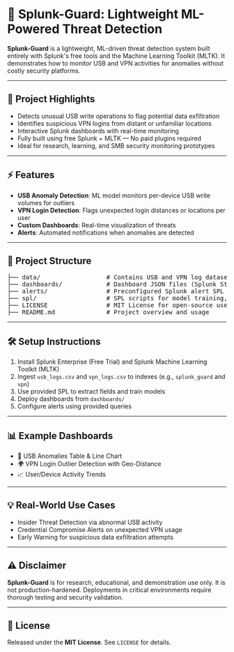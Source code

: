 <h1>🔐 Splunk-Guard: Lightweight ML-Powered Threat Detection</h1>

<p><strong>Splunk-Guard</strong> is a lightweight, ML-driven threat detection system built entirely with Splunk's free tools and the Machine Learning Toolkit (MLTK). It demonstrates how to monitor USB and VPN activities for anomalies without costly security platforms.</p>

<hr>

<h2>🚀 Project Highlights</h2>
<ul>
  <li>Detects unusual USB write operations to flag potential data exfiltration</li>
  <li>Identifies suspicious VPN logins from distant or unfamiliar locations</li>
  <li>Interactive Splunk dashboards with real-time monitoring</li>
  <li>Fully built using free Splunk + MLTK — No paid plugins required</li>
  <li>Ideal for research, learning, and SMB security monitoring prototypes</li>
</ul>

<hr>

<h2>⚡ Features</h2>
<ul>
  <li><strong>USB Anomaly Detection</strong>: ML model monitors per-device USB write volumes for outliers</li>
  <li><strong>VPN Login Detection</strong>: Flags unexpected login distances or locations per user</li>
  <li><strong>Custom Dashboards</strong>: Real-time visualization of threats</li>
  <li><strong>Alerts</strong>: Automated notifications when anomalies are detected</li>
</ul>

<hr>

<h2>📂 Project Structure</h2>
<pre>
├── data/                  # Contains USB and VPN log datasets (.csv)
├── dashboards/            # Dashboard JSON files (Splunk Studio exports)
├── alerts/                # Preconfigured Splunk alert SPL queries
├── spl/                   # SPL scripts for model training, applying models
├── LICENSE                # MIT License for open-source use
├── README.md              # Project overview and usage
</pre>

<hr>

<h2>🛠️ Setup Instructions</h2>
<ol>
  <li>Install Splunk Enterprise (Free Trial) and Splunk Machine Learning Toolkit (MLTK)</li>
  <li>Ingest <code>usb_logs.csv</code> and <code>vpn_logs.csv</code> to indexes (e.g., <code>splunk_guard</code> and <code>vpn</code>)</li>
  <li>Use provided SPL to extract fields and train models</li>
  <li>Deploy dashboards from <code>dashboards/</code></li>
  <li>Configure alerts using provided queries</li>
</ol>

<hr>

<h2>📊 Example Dashboards</h2>
<ul>
  <li>🔌 USB Anomalies Table & Line Chart</li>
  <li>🌍 VPN Login Outlier Detection with Geo-Distance</li>
  <li>📈 User/Device Activity Trends</li>
</ul>

<hr>

<h2>💡 Real-World Use Cases</h2>
<ul>
  <li>Insider Threat Detection via abnormal USB activity</li>
  <li>Credential Compromise Alerts on unexpected VPN usage</li>
  <li>Early Warning for suspicious data exfiltration attempts</li>
</ul>

<hr>

<h2>⚠️ Disclaimer</h2>
<p><strong>Splunk-Guard</strong> is for research, educational, and demonstration use only. It is not production-hardened. Deployments in critical environments require thorough testing and security validation.</p>

<hr>

<h2>📝 License</h2>
<p>Released under the <strong>MIT License</strong>. See <code>LICENSE</code> for details.</p>
